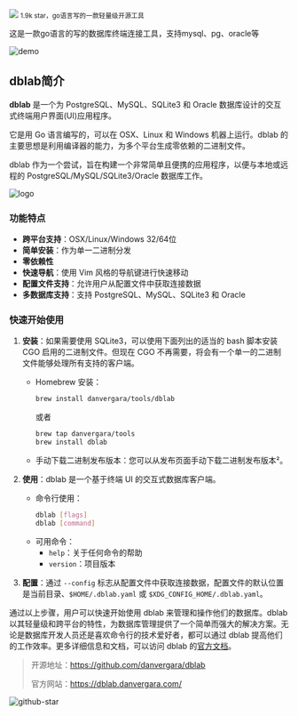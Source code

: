 <img src="/assets/image/240706-dblab-1.png">
<small>1.9k star，go语言写的一款轻量级开源工具
</small>

这是一款go语言的写的数据库终端连接工具，支持mysql、pg、oracle等

![demo](/assets/image/240706-dblab-1.png)

## dblab简介

**dblab** 是一个为 PostgreSQL、MySQL、SQLite3 和 Oracle 数据库设计的交互式终端用户界面(UI)应用程序。

它是用 Go 语言编写的，可以在 OSX、Linux 和 Windows 机器上运行。dblab 的主要思想是利用编译器的能力，为多个平台生成零依赖的二进制文件。

dblab 作为一个尝试，旨在构建一个非常简单且便携的应用程序，以便与本地或远程的 PostgreSQL/MySQL/SQLite3/Oracle 数据库工作。

![logo](/assets/image/240706-dblab-2.png)



### 功能特点
- **跨平台支持**：OSX/Linux/Windows 32/64位
- **简单安装**：作为单一二进制分发
- **零依赖性**
- **快速导航**：使用 Vim 风格的导航键进行快速移动
- **配置文件支持**：允许用户从配置文件中获取连接数据
- **多数据库支持**：支持 PostgreSQL、MySQL、SQLite3 和 Oracle

### 快速开始使用
1. **安装**：如果需要使用 SQLite3，可以使用下面列出的适当的 bash 脚本安装 CGO 启用的二进制文件。但现在 CGO 不再需要，将会有一个单一的二进制文件能够处理所有支持的客户端。
   - Homebrew 安装：
     ```bash
     brew install danvergara/tools/dblab
     ```
     或者
     ```bash
     brew tap danvergara/tools
     brew install dblab
     ```
   - 手动下载二进制发布版本：您可以从发布页面手动下载二进制发布版本²。

2. **使用**：dblab 是一个基于终端 UI 的交互式数据库客户端。
   - 命令行使用：
     ```bash
     dblab [flags]
     dblab [command]
     ```
   - 可用命令：
     - `help`：关于任何命令的帮助
     - `version`：项目版本

3. **配置**：通过 `--config` 标志从配置文件中获取连接数据，配置文件的默认位置是当前目录、`$HOME/.dblab.yaml` 或 `$XDG_CONFIG_HOME/.dblab.yaml`。

通过以上步骤，用户可以快速开始使用 dblab 来管理和操作他们的数据库。dblab 以其轻量级和跨平台的特性，为数据库管理提供了一个简单而强大的解决方案。无论是数据库开发人员还是喜欢命令行的技术爱好者，都可以通过 dblab 提高他们的工作效率。更多详细信息和文档，可以访问 dblab 的[官方文档](^5^)。



>开源地址：https://github.com/danvergara/dblab
>
>官方网站：https://dblab.danvergara.com/


![github-star](/assets/image/240706-dblab.png)